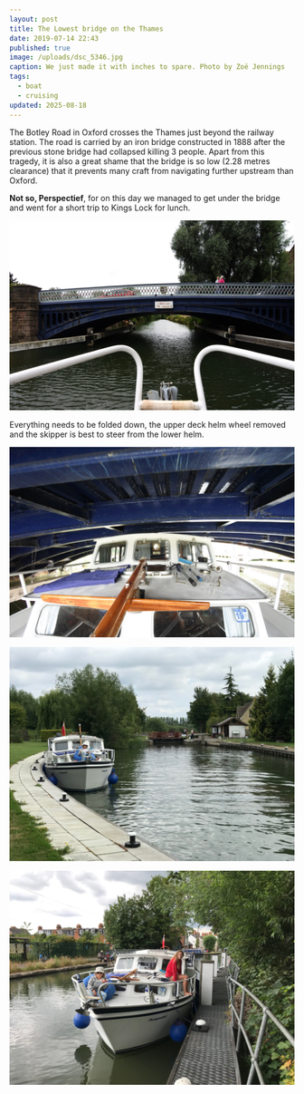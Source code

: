 ```yaml
---
layout: post
title: The Lowest bridge on the Thames
date: 2019-07-14 22:43
published: true
image: /uploads/dsc_5346.jpg
caption: We just made it with inches to spare. Photo by Zoë Jennings
tags:
  - boat
  - cruising
updated: 2025-08-18
---
```


The Botley Road in Oxford crosses the Thames just beyond the railway station. The road is carried by an iron bridge constructed in 1888 after the previous stone bridge had collapsed killing 3 people. Apart from this tragedy, it is also a great shame that the bridge is so low (2.28 metres clearance) that it prevents many craft from navigating further upstream than Oxford.

**Not so, Perspectief**, for on this day we managed to get under the bridge and went for a short trip to Kings Lock for lunch.

![Approaching Osney Bridge. Photo by Zoë Jennings](/uploads/dsc_5336.jpg "Approaching Osney Bridge. Photo by Zoë Jennings")

Everything needs to be folded down, the upper deck helm wheel removed and the skipper is best to steer from the lower helm.

![Very tight fit photographed by our crew looking aft. Photo by Zoë Jennings](/uploads/dsc_5343.jpg "Very tight fit photographed by our crew looking aft. Photo by Zoë Jennings")

![A pleasant stay at KIngs Lock Island](/uploads/img_0101.jpg "A pleasant stay at KIngs Lock Island")

![Back at Osney Lock with a relaxed crew](/uploads/img_0102.jpg "Back at Osney Lock with a relaxed crew")
